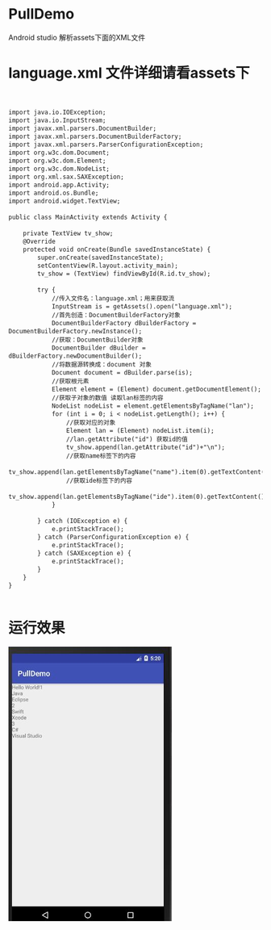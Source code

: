 # PullDemo
Android studio 解析assets下面的XML文件
# language.xml 文件详细请看assets下
<pre><code>

import java.io.IOException;  
import java.io.InputStream;  
import javax.xml.parsers.DocumentBuilder;  
import javax.xml.parsers.DocumentBuilderFactory;  
import javax.xml.parsers.ParserConfigurationException;  
import org.w3c.dom.Document;  
import org.w3c.dom.Element;  
import org.w3c.dom.NodeList;  
import org.xml.sax.SAXException;  
import android.app.Activity;  
import android.os.Bundle;  
import android.widget.TextView;  
  
public class MainActivity extends Activity {  
      
    private TextView tv_show;  
    @Override  
    protected void onCreate(Bundle savedInstanceState) {  
        super.onCreate(savedInstanceState);  
        setContentView(R.layout.activity_main);  
        tv_show = (TextView) findViewById(R.id.tv_show);  
          
        try {  
            //传入文件名：language.xml；用来获取流  
            InputStream is = getAssets().open("language.xml");  
            //首先创造：DocumentBuilderFactory对象  
            DocumentBuilderFactory dBuilderFactory = DocumentBuilderFactory.newInstance();  
            //获取：DocumentBuilder对象  
            DocumentBuilder dBuilder = dBuilderFactory.newDocumentBuilder();  
            //将数据源转换成：document 对象  
            Document document = dBuilder.parse(is);  
            //获取根元素  
            Element element = (Element) document.getDocumentElement();  
            //获取子对象的数值 读取lan标签的内容  
            NodeList nodeList = element.getElementsByTagName("lan");  
            for (int i = 0; i < nodeList.getLength(); i++) {  
                //获取对应的对象  
                Element lan = (Element) nodeList.item(i);  
                //lan.getAttribute("id") 获取id的值  
                tv_show.append(lan.getAttribute("id")+"\n");  
                //获取name标签下的内容  
                tv_show.append(lan.getElementsByTagName("name").item(0).getTextContent()+"\n");  
                //获取ide标签下的内容  
                tv_show.append(lan.getElementsByTagName("ide").item(0).getTextContent()+"\n");  
            }  
              
        } catch (IOException e) {  
            e.printStackTrace();  
        } catch (ParserConfigurationException e) {  
            e.printStackTrace();  
        } catch (SAXException e) {  
            e.printStackTrace();  
        }  
    }  
}  

</code></pre>

# 运行效果

  ![](20171102132046.jpg)
